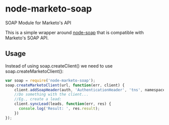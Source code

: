 node-marketo-soap
=================

SOAP Module for Marketo's API

This is a simple wrapper around [node-soap](http://github.com/vpulim/soap) that is compatible with Marketo's SOAP API.

## Usage

Instead of using soap.createClient() we need to use soap.createMarketoClient():

  ```javascript
  var soap = require('node-marketo-soap');
  soap.createMarketoClient(url, function(err, client) {
      client.addSoapHeader(auth, 'AuthenticationHeader', 'tns', namespace);
      //Do something with the client...
      //Eg., create a lead:
      client.syncLead(leads, function(err, res) {
        console.log('Result: ', res.result);
      })
  });
```

